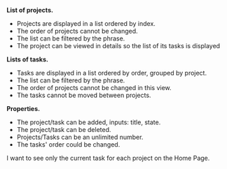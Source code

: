 **List of projects.**
* Projects are displayed in a list ordered by index.
* The order of projects cannot be changed.
* The list can be filtered by the phrase.
* The project can be viewed in details so the list of its tasks is displayed

**Lists of tasks.**
* Tasks are displayed in a list ordered by order, grouped by project.
* The list can be filtered by the phrase.
* The order of projects cannot be changed in this view.
* The tasks cannot be moved between projects.

**Properties.**
* The project/task can be added, inputs: title, state.
* The project/task can be deleted.
* Projects/Tasks can be an unlimited number.
* The tasks' order could be changed.

I want to see only the current task for each project on the Home Page.
